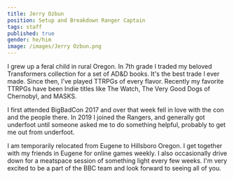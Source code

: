 ```yaml
---
title: Jerry Ozbun
position: Setup and Breakdown Ranger Captain
tags: staff
published: true
gender: he/him
image: /images/Jerry Ozbun.png
---
```


I grew up a feral child in rural Oregon. In 7th grade I traded my beloved Transformers collection for a set of AD\&D books. It's the best trade I ever made. Since then, I’ve played TTRPGs of every flavor. Recently my favorite TTRPGs have been Indie titles like The Watch, The Very Good Dogs of Chernobyl, and MASKS.

I first attended BigBadCon 2017 and over that week fell in love with the con and the people there. In 2019 I joined the Rangers, and generally got underfoot until someone asked me to do something helpful, probably to get me out from underfoot.

I am temporarily relocated from Eugene to Hillsboro Oregon. I get together with my friends in Eugene for online games weekly. I also occasionally drive down for a meatspace session of something light every few weeks. I'm very excited to be a part of the BBC team and look forward to seeing all of you.
